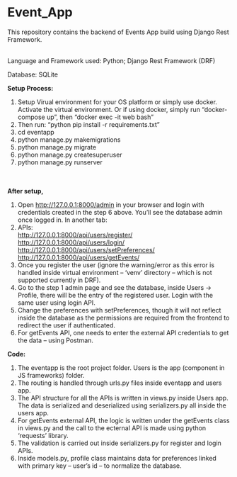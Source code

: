 # Event_App
This repository contains the backend of Events App build using Django Rest Framework.

<br/>
Language and Framework used: Python; Django Rest Framework (DRF)

Database: SQLite
<br/>

**Setup Process:**
1.	Setup Virual environment for your OS platform or simply use docker. Activate the virtual environment. Or if using docker, simply run “docker-compose up”, then “docker exec -it web bash”
2.	Then run: “python pip install -r requirements.txt”
3.	cd eventapp
4.	python manage.py makemigrations
5.	python manage.py migrate
6.	python manage.py createsuperuser
7.	python manage.py runserver


<br/><br/>
**After setup,**
  1.	Open http://127.0.0.1:8000/admin in your browser and login with credentials created in the step 6 above. You’ll see the database admin once logged in.
In another tab:
  2.	APIs:
  	  <br>
	  http://127.0.0.1:8000/api/users/register/
	  <br>
	  http://127.0.0.1:8000/api/users/login/
	  <br>
    	  http://127.0.0.1:8000/api/users/setPreferences/
	  <br>
    	  http://127.0.0.1:8000/api/users/getEvents/
	  <br>
  3.	Once you register the user (ignore the warning/error as this error is handled inside virtual environment – ‘venv’ directory – which is not supported currently in DRF).
  4.	Go to the step 1 admin page and see the database, inside Users -> Profile, there will be the entry of the registered user. Login with the same user using login API.
  5.	Change the preferences with setPreferences, though it will not reflect inside the database as the permissions are required from the frontend to redirect the user if authenticated.
  6.	For getEvents API, one needs to enter the external API credentials to get the data – using Postman.



**Code:**
  1.	The eventapp is the root project folder. Users is the app (component in JS frameworks) folder.
  2.	The routing is handled through urls.py files inside eventapp and users app.
  3.	The API structure for all the APIs is written in views.py inside Users app. The data is serialized and deserialized using serializers.py all inside the users app.
  4.	For getEvents external API, the logic is written under the getEvents class in views.py and the call to the ecternal API is made using python ‘requests’ library.
  5.	The validation is carried out inside serializers.py for register and login APIs.
  6.	Inside models.py, profile class maintains data for preferences linked with primary key – user’s id – to normalize the database.

